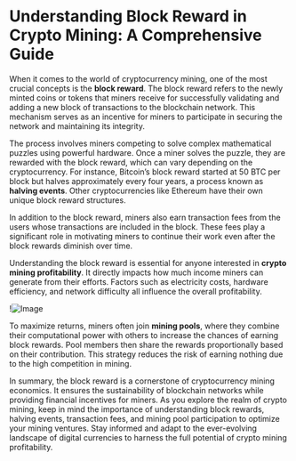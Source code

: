 # Understanding Block Reward in Crypto Mining: A Comprehensive Guide

When it comes to the world of cryptocurrency mining, one of the most crucial concepts is the **block reward**. The block reward refers to the newly minted coins or tokens that miners receive for successfully validating and adding a new block of transactions to the blockchain network. This mechanism serves as an incentive for miners to participate in securing the network and maintaining its integrity.

The process involves miners competing to solve complex mathematical puzzles using powerful hardware. Once a miner solves the puzzle, they are rewarded with the block reward, which can vary depending on the cryptocurrency. For instance, Bitcoin’s block reward started at 50 BTC per block but halves approximately every four years, a process known as **halving events**. Other cryptocurrencies like Ethereum have their own unique block reward structures.

In addition to the block reward, miners also earn transaction fees from the users whose transactions are included in the block. These fees play a significant role in motivating miners to continue their work even after the block rewards diminish over time.

Understanding the block reward is essential for anyone interested in **crypto mining profitability**. It directly impacts how much income miners can generate from their efforts. Factors such as electricity costs, hardware efficiency, and network difficulty all influence the overall profitability. 

!![Image](https://github.com/user-attachments/assets/3be06921-4469-491d-bd37-5f14c53422b7)

To maximize returns, miners often join **mining pools**, where they combine their computational power with others to increase the chances of earning block rewards. Pool members then share the rewards proportionally based on their contribution. This strategy reduces the risk of earning nothing due to the high competition in mining.

In summary, the block reward is a cornerstone of cryptocurrency mining economics. It ensures the sustainability of blockchain networks while providing financial incentives for miners. As you explore the realm of crypto mining, keep in mind the importance of understanding block rewards, halving events, transaction fees, and mining pool participation to optimize your mining ventures. Stay informed and adapt to the ever-evolving landscape of digital currencies to harness the full potential of crypto mining profitability.